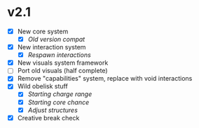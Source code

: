 # v2.1
- [x] New core system
  - [x] _Old version compat_
- [x] New interaction system
  - [x] _Respawn interactions_
- [x] New visuals system framework
- [ ] Port old visuals (half complete)
- [x] Remove "capabilities" system, replace with void interactions
- [x] Wild obelisk stuff
  - [x] _Starting charge range_
  - [x] _Starting core chance_
  - [x] _Adjust structures_
- [x] Creative break check